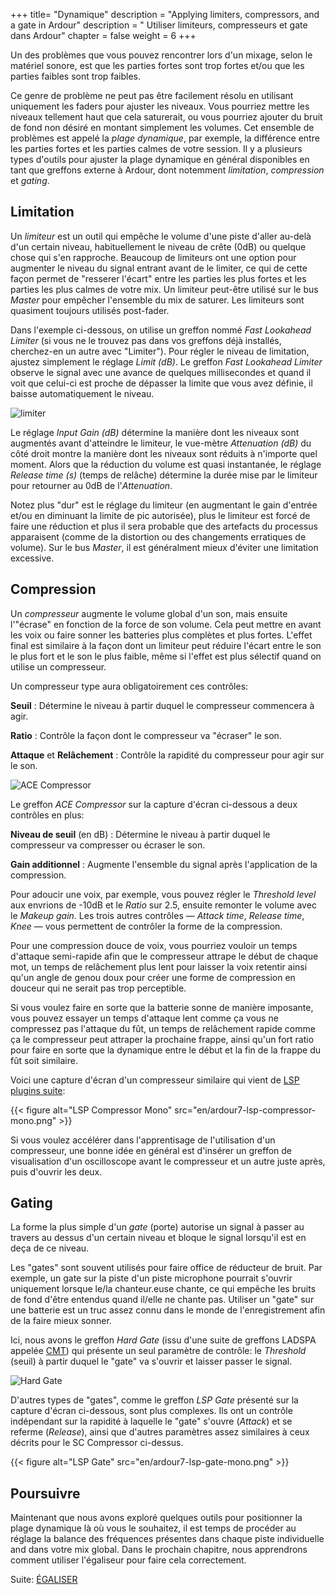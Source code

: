 +++
title= "Dynamique"
description = "Applying limiters, compressors, and a gate in Ardour"
description = " Utiliser limiteurs, compresseurs et gate dans Ardour"
chapter = false
weight = 6
+++

Un des problèmes que vous pouvez rencontrer lors d'un mixage, selon le matériel sonore, est que les parties fortes sont trop fortes et/ou que les parties faibles sont trop faibles.     

Ce genre de problème ne peut pas être facilement résolu en utilisant uniquement les faders pour ajuster les niveaux.
Vous pourriez mettre les niveaux tellement haut que cela saturerait, ou vous pourriez ajouter du bruit de fond non désiré en montant simplement les volumes.
Cet ensemble de problèmes est appelé la _plage dynamique_, par exemple, la différence entre les parties fortes et les parties calmes de votre session.
Il y a plusieurs types d'outils pour ajuster la plage dynamique en général disponibles en tant que greffons externe à Ardour, dont notemment _limitation_, _compression_ et _gating_.   

## Limitation

Un _limiteur_ est un outil qui empêche le volume d'une piste d'aller au-delà d'un certain niveau, habituellement le niveau de crête (0dB) ou quelque chose qui s'en rapproche. Beaucoup de limiteurs ont une option pour augmenter le niveau du signal entrant avant de le limiter, ce qui de cette façon permet de "resserer l'écart" entre les parties les plus fortes et les parties les plus calmes de votre mix. 
Un limiteur peut-être utilisé sur le bus _Master_ pour empêcher l'ensemble du mix de saturer. Les limiteurs sont quasiment toujours utilisés post-fader.

Dans l'exemple ci-dessous, on utilise un greffon nommé _Fast Lookahead Limiter_ (si vous ne le trouvez pas dans vos greffons déjà installés, cherchez-en un autre avec "Limiter"). Pour régler le niveau de limitation, ajustez simplement le réglage _Limit (dB)_.
Le greffon _Fast Lookahead Limiter_ observe le signal avec une avance de quelques millisecondes et quand il voit que celui-ci est proche de dépasser la limite que vous avez définie, il baisse automatiquement le niveau.

![limiter](en/ardour7-fast-lookahead-lmiter.png?width=500)

Le réglage _Input Gain (dB)_ détermine la manière dont les niveaux sont augmentés avant d'atteindre le limiteur, le vue-mètre _Attenuation (dB)_ du côté droit montre la manière dont les niveaux sont réduits à n'importe quel moment.
Alors que la réduction du volume est quasi instantanée, le réglage _Release time (s)_ (temps de relâche) détermine la durée mise par le limiteur pour retourner au 0dB de l'_Attenuation_.

Notez plus "dur" est le réglage du limiteur (en augmentant le gain d'entrée et/ou en diminuant la limite de pic autorisée), plus le limiteur est forcé de faire une réduction et plus il sera probable que des artefacts du processus apparaisent (comme de la distortion ou des changements erratiques de volume).
Sur le bus _Master_, il est généralment mieux d'éviter une limitation excessive.  

## Compression

Un _compresseur_ augmente le volume global d'un son, mais ensuite l'"écrase" en fonction de la force de son volume. Cela peut mettre en avant les voix ou faire sonner les batteries plus complètes et plus fortes. L'effet final est similaire à la façon dont un limiteur peut réduire l'écart entre le son le plus fort et le son le plus faible, même si l'effet est plus sélectif quand on utilise un compresseur.

Un compresseur type aura obligatoirement ces contrôles:

**Seuil**
: Détermine le niveau à partir duquel le compresseur commencera à agir.


**Ratio**
: Contrôle la façon dont le compresseur va "écraser" le son.

**Attaque** et **Relâchement**
: Contrôle la rapidité du compresseur pour agir sur le son.

![ACE Compressor](en/ardour7-ace-compressor.png?width=450)

Le greffon _ACE Compressor_ sur la capture d'écran ci-dessous a deux contrôles en plus:

**Niveau de seuil** (en dB)
: Détermine le niveau à partir duquel le compresseur va compresser ou écraser le son.

**Gain additionnel**
: Augmente l'ensemble du signal après l'application de la compression.

Pour adoucir une voix, par exemple, vous pouvez régler le _Threshold level_ aux envrions de -10dB et le _Ratio_ sur 2.5, ensuite remonter le volume avec le _Makeup gain_. Les trois autres contrôles — _Attack time_, _Release time_, _Knee_ — vous permettent de contrôler la forme de la compression.

Pour une compression douce de voix, vous pourriez vouloir un temps d'attaque semi-rapide afin que le compresseur attrape le début de chaque mot, un temps de relâchement plus lent pour laisser la voix retentir ainsi qu'un angle de genou doux pour créer une forme de compression en douceur qui ne serait pas trop perceptible. 

Si vous voulez faire en sorte que la batterie sonne de manière imposante, vous pouvez essayer un temps d'attaque lent comme ça vous ne compressez pas l'attaque du fût, un temps de relâchement rapide comme ça le compresseur peut attraper la prochaine frappe, ainsi qu'un fort ratio pour faire en sorte que la dynamique entre le début et la fin de la frappe du fût soit similaire. 

Voici une capture d'écran d'un compresseur similaire qui vient de [LSP plugins
suite](https://lsp-plug.in/): 

{{< figure alt="LSP Compressor Mono" src="en/ardour7-lsp-compressor-mono.png" >}}

Si vous voulez accélérer dans l'apprentisage de l'utilisation d'un compresseur, une bonne idée en général est d'insérer un greffon de visualisation d'un oscilloscope avant le compresseur et un autre juste après, puis d'ouvrir les deux.
 
## Gating

La forme la plus simple d'un _gate_ (porte) autorise un signal à passer au travers au dessus d'un certain niveau et bloque le signal lorsqu'il est en deça de ce niveau.  

Les "gates" sont souvent utilisés pour faire office de réducteur de bruit. Par exemple, un gate sur la piste d'un piste microphone pourrait s'ouvrir uniquement lorsque le/la chanteur.euse chante, ce qui empêche les bruits de fond d'être entendus quand il/elle ne chante pas. Utiliser un "gate" sur une batterie est un truc assez connu dans le monde de l'enregistrement afin de la faire mieux sonner.

Ici, nous avons le greffon _Hard Gate_ (issu d'une suite de greffons LADSPA appelée 
[CMT](https://www.ladspa.org/cmt/overview.html)) qui présente un seul paramètre de contrôle: le _Threshold_  (seuil) à partir duquel le "gate" va s'ouvrir et laisser passer le signal.

![Hard Gate](en/ardour7-hard-gate.png?width=400)


D'autres types de "gates", comme le greffon _LSP Gate_ présenté sur la capture d'écran ci-dessous, sont plus complexes. Ils ont un contrôle indépendant sur la rapidité à laquelle le "gate" s'ouvre (_Attack_) et se referme (_Release_), ainsi que d'autres paramètres assez similaires à ceux décrits pour le SC Compressor ci-dessus.

{{< figure alt="LSP Gate" src="en/ardour7-lsp-gate-mono.png" >}}

## Poursuivre

Maintenant que nous avons exploré quelques outils pour positionner la plage dynamique là où vous le souhaitez, il est temps de procéder au réglage la balance des fréquences présentes dans chaque piste individuelle and dans votre mix global.
Dans le prochain chapitre, nous apprendrons comment utiliser l'égaliseur pour faire cela correctement.

Suite: [ÉGALISER](../equalizing)
